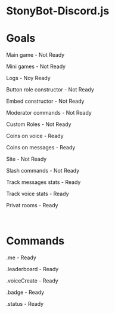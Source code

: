 # StonyBot-Discord.js


<h1>Goals</h1>

Main game - Not Ready

Mini games - Not Ready

Logs - Noy Ready

Button role constructor - Not Ready

Embed constructor - Not Ready 

Moderator commands - Not Ready 

Custom Roles - Not Ready

Coins on voice - Ready

Coins on messages - Ready

Site - Not Ready

Slash commands - Not Ready

Track messages stats - Ready

Track voice stats - Ready

Privat rooms - Ready

<br>

<h1>Commands</h1>

.me - Ready

.leaderboard - Ready

.voiceCreate - Ready

.badge - Ready

.status - Ready

